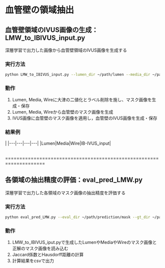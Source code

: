 # 血管壁の領域抽出
## 血管壁領域のIVUS画像の生成：LMW_to_IBIVUS_input.py
深層学習で出力した画像から血管壁領域のIVUS画像を生成する
### 実行方法
```bash
python LMW_to_IBIVUS_input.py --lumen_dir ~/path/lumen --media_dir ~/path/media --wire_dir ~/path/wire --img_dir ~path/IVUS --dest_dir ~path/output
```
### 動作
1. Lumen, Media, Wireに大津の二値化とラベル削除を施し、マスク画像を生成・保存<br>
2. Lumen, Media, Wireから血管壁のマスク画像を生成<br>
3. IVUS画像に血管壁のマスク画像を適用し，血管壁のIVUS画像を生成・保存<br>

### 結果例
|
|---|---|---|---|
|Lumen|Media|Wire|IB-IVUS_input|

<br>
====================================================================
<br>

## 各領域の抽出精度の評価：eval_pred_LMW.py
深層学習で出力した各領域のマスク画像の抽出精度を評価する
### 実行方法
```bash
python eval_pred_LMW.py --eval_dir ~/path/prediction/mask --gt_dir ~/path/ground-truth/mask --out_csv ~/path/output/csv
```
### 動作
1. LMW_to_IBIVUS_iput.pyで生成したLumenやMediaやWireのマスク画像と正解のマスク画像を読み込む<br>
2. Jaccard係数とHausdorff距離の計算<br>
3. 計算結果をcsvで出力<br>
